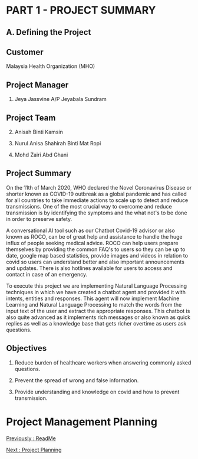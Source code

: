 # PART 1 - PROJECT SUMMARY

## A. Defining the Project 

## Customer 

Malaysia Health Organization (MHO)
  
## Project Manager

1. Jeya Jassvine A/P Jeyabala Sundram

## Project Team

2. Anisah Binti Kamsin

3. Nurul Anisa Shahirah Binti Mat Ropi 

4. Mohd Zairi Abd Ghani

## Project Summary

On the 11th of March 2020, WHO declared the Novel Coronavirus Disease or shorter known as COVID-19  outbreak as a global pandemic
and has called for all countries to take immediate actions to scale up to detect and reduce transmissions. One of the most crucial way to overcome and reduce transmission
is by identifying the symptoms and the what not's to be done in order to preserve safety.

A conversational AI tool such as our Chatbot Covid-19 advisor or also known as ROCO, can be of great help and assistance to handle the huge influx of people seeking medical advice. ROCO can help users prepare themselves by providing the common FAQ's to users so they can be up to date, google map based statistics, provide images and videos in relation to covid so users can understand better and also important announcements and updates. There is also hotlines available for users to access and contact in case of an emergency. 

To execute this project we are implementing Natural Language Processing techniques in which we have created a chatbot agent and provided it with intents, entities and responses. This agent will now implement Machine Learning and Natural Language Processing to match the words from the input text of the user and extract the appropriate responses. This chatbot is also quite advanced as it implements rich messages or also known as quick replies as well as a knowledge base that gets richer overtime as users ask questions.


## Objectives

1. Reduce burden of healthcare workers when answering commonly asked questions.

2. Prevent the spread of wrong and false information.

3. Provide understanding and knowledge on covid and how to prevent transmission.

# Project Management Planning

[Previously : ReadMe](https://github.com/Jassvine/Covid19Bot)

[Next       : Project Planning](https://github.com/Jassvine/Covid19Bot/blob/main/Documentation/2-PROJECT%20PLANNING.md)


